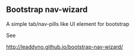 ## Bootstrap nav-wizard

A simple tab/nav-pills like UI element for bootstrap

See 

  http://leaddyno.github.io/bootstrap-nav-wizard/
